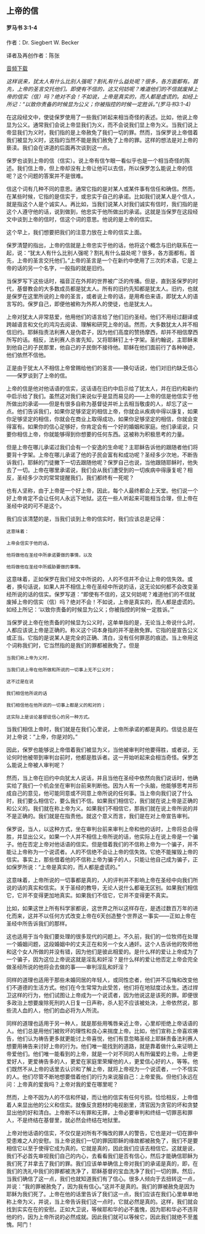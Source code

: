 ﻿## 上帝的信

#### 罗马书 3:1-4

作者：Dr. Siegbert W. Becker

译者及再创作者：陈张

[音频下载](https://link.jscdn.cn/1drv/aHR0cHM6Ly8xZHJ2Lm1zL3UvcyFBaW5LWUhaYVJhLW5sVWY3TmZzdk85RlQzOVhWP2U9QkNvWHlM.m4a)  

*这样说来，犹太人有什么比别人强呢？割礼有什么益处呢？很多，各方面都有。首先，上帝的圣言交托他们。即使有不信的，这又何妨呢？难道他们的不信就废掉上帝的信实（信）吗？绝对不会！不如说，上帝是真实的，而人都是虚谎的。如经上所记：“以致你责备的时候显为公义；你被指控的时候一定胜诉。”(罗马书3:1-4)*

在这段经文中，使徒保罗使用了一些我们听起来相当奇怪的表述。比如，他说上帝显为公义。通常我们会说上帝显我们为义，而不会说我们显上帝为义。当我们说上帝显我们为义时，我们指的是上帝赦免了我们一切的罪。然而，当保罗说上帝借着我们被显为义时，这指的当然不能是我们赦免了上帝的罪。这样的想法是对上帝的亵渎。我们会在讲道的后面再次谈到这一点。

保罗也谈到上帝的信（信实）。说上帝有信乍眼一看似乎也是一个相当奇怪的陈述。我们信上帝，但上帝却没有上帝让他可以去信，所以保罗怎么能说上帝的信呢？这个问题的答案并不是很难。

信这个词有几种不同的意思。通常它指的是对某人或某件事有信任和确信。然而，在某些时候，它指的是信实于，或忠实于自己的承诺。比如我们说某人是个信人，就是指这个人是个诚实人。再比如，当我们说某人对我们诚实有信时，我们指的是这个人遵守他的话，说到做到，他忠实于他所做出的承诺。这就是当保罗在这段经文中谈到上帝的信时，信这个词的意思。他说的是上帝的信实。

这个早上，我们想要把我们的注意力放在上帝的信实上面。

保罗清楚的指出，上帝的信就是上帝忠实于他的话，他将这个概念与旧约联系在一起，说：“犹太人有什么比别人强呢？割礼有什么益处呢？很多，各方面都有。首先，上帝的圣言交托他们。”上帝的圣言是一个在新约中使用了三次的术语，它是上帝的话的另一个名字，一般指的就是旧约。

当保罗写下这些话时，福音正在外邦的世界被广泛的传播。但是，直到圣保罗的时代，基督教会的大多数成员都是犹太人。所有的旧约先知都是犹太人。旧约，也就是保罗在这里所说的上帝的圣言，或者说上帝的话，是用希伯来语，即犹太人的语言写的。保罗自己，即便他被称为外邦人的使徒，也是犹太人。

上帝对犹太人非常慈爱，他用他们的语言给了他们旧约圣经。他们不用经过翻译或跨越语言和文化的鸿沟去阅读、理解和研究上帝的话。然而，大多数犹太人并不相信旧约。耶稣指责法利赛人是伪君子，因为他们高度的赞扬摩西，却并不相信摩西所写的话。相反，法利赛人杀害先知，又将耶稣钉上十字架。圣约翰说，主耶稣来到他自己的子民那里，他自己的子民倒不接待他。耶稣在他们面前行了各种神迹，他们依然不信他。

正是由于犹太人不相信上帝曾赐给他们的圣言——换句话说，他们对旧约缺乏信心——保罗谈到了上帝的信。

上帝的信是他对他话语的信实，这话语在旧约中启示给了犹太人，并在旧约和新约中启示给了我们。虽然这对我们来说似乎是显而易见的——上帝的信是他信实于他所做出的承诺——但是有很多自称为基督徒并听上去相当敬虔的人，却忘了这一点。他们告诉我们，如果你足够坚定的相信上帝，你就会从疾病中得以康复，如果你足够坚定的相信，你就会在商业上取得成功，如果你足够坚定的相信，你就会变得富有。如果你的信心足够好，你肯定会有一个好的婚姻和家庭。他们承诺说，只要你相信上帝，你就能够得到你想要的任何东西。这被称为积极思考的力量。

但是上帝在哪儿承诺过我们会有一个安逸的生命呢？主耶稣告诉他的跟随者他们将要背十字架。上帝在哪儿承诺了他的子民会富有和成功呢？圣经多少次地，不断告诉我们，耶稣的门徒撇下一切去跟随他呢？保罗自己也说，当他跟随耶稣时，他失去了一切。上帝在哪里承诺说，我们会从我们遭受到的一切疾病中得康复呢？相反，圣经多少次的常常提醒我们，我们都终有一死呢？

也有人坚称，由于上帝是一个好上帝，因此，每个人最终都会上天堂。他们说一个好上帝肯定不会让任何人永远下地狱。这在一些人听起来可能相当合理，但上帝在圣经中说的可不是这个。

我们应该清楚的是，当我们谈到上帝的信实时，我们应该总是记得：

	这意味着：
	
	上帝会信实于他的话，
	
	他将做他在圣经中所承诺要做的事情，以及
	
	他将做他在圣经中所威胁要做的事情。

这意味着，正如保罗在我们经文中所说的，人的不信并不会让上帝的信失效。或者，换句话说，如果人并不相信上帝在圣经中所说的话，这无论如何都不会改变圣经所说的话的信实。保罗写道：“即使有不信的，这又何妨呢？难道他们的不信就废掉上帝的信实（信）吗？绝对不会！不如说，上帝是真实的，而人都是虚谎的。如经上所记：‘以致你责备的时候显为公义；你被指控的时候一定胜诉。’”

当保罗说上帝在他责备的时候显为公义时，这单单指的是，无论当上帝说什么时，人都应该说上帝是正确的。称义这个词本身指的并不是赦免罪。它指的是宣告公义或正当。它指的是说某人是完全的正确、清白，没有任何罪恶的痕迹。当上帝用这个词称我们时，它当然指的是我们的罪都被赦免了。但是
	
	当我们称上帝为义时，
	
	当我们说上帝在他所做和所说的一切事上无不公义时；
	
	这不过是在说
	
	我们相信他所说的话
	
	我们相信他在他所说的一切事上都是义的和对的；
	
	这实际上是谈论基督徒信心的另一种方式。

当我们相信上帝时，我们就是在我们心里说，上帝所承诺的都是真的。信徒总是在对上帝说：“上帝，你是对的。”

因此，保罗也能够说上帝借着我们被显为义，当他被审判时他要得胜，或者说，无论何时他被带到审判台前时，他都是胜诉者。这一开始听起来会相当奇怪。保罗怎么能说上帝被人审判呢？

然而，当上帝在旧约中向犹太人说话，并且当他在圣经中依然向我们说话时，他确实给了我们一个机会坐在审判台前来判断他。因为人有一个头脑，他能够思考并形成自己的意见，他可能同意或不同意上帝所说的任何事。当上帝向我们说了什么时，我们要么相信它，要么我们不信。如果我们相信它，我们就在说上帝是正确的和公义的。我们就在称上帝为义。如果我们不相信它，那我们就在说上帝所说的并不是正确的。我们就是在指责他。就这个意义而言，我们是在对上帝宣告审判。

保罗说，当人，以这种方式，坐在审判台前来审判上帝和他的话时，上帝将总会得胜，并显出公义。如果一个人并不相信上帝所说的话，他实际上在说上帝是一个骗子。他在否定上帝对他话语的信实。但是借着我们的不信称上帝为一个骗子，并不能让上帝称为一个说谎者。人的不信绝不会让上帝的信失效。它绝不能摧毁上帝的信实。事实上，那些借着他的不信称上帝为骗子的人，只能让他自己成为骗子，正如保罗所说：“上帝是真实的，而人都是虚谎的。”

这意味着，上帝所说的一切事都是真的，人的评判并不影响上帝在圣经中向我们所说的话的真实和信实。关于圣经的教导，无论人说什么都毫无区别。如果我们相信它，它并不变得更加地真实。如果我们不信它，它并不变得更不真实。

比如，如果这世上所有科学家都说，这世界之所以这样存在，是透过数百万年的进化而来，这并不以任何方式改变上帝在6天创造整个世界这一事实——正如上帝在圣经中所告诉我们的那样。

这也适用于当今我们要处理的很多现代的问题上。不久前，我们的一位牧师在处理一个婚姻问题，这段婚姻中的丈夫正在和另一个女人通奸。这个人告诉他的牧师他和这个女人所做的并没有错，因为他们是彼此相爱的。是什么样的爱让上帝成为了一个骗子，因为这位上帝说这就是淫乱和奸淫？是什么样的爱让他否定上帝会完全做圣经所说的他将会去做的事——审判淫乱和奸淫？

同样的道理也适用于那些未婚同居的年轻人，或同性恋者，他们并不后悔和改变他们不道德的生活方式。他们在今生常常为此受苦，他们将在地狱度过永生。透过捍卫这样的行为，他们试图让上帝成为一个说谎者，因为他说这是该死的罪。即便很多政治上想要废除死刑的人日复一日声称，杀人犯不应该被处决，上帝依然说，那些流人血的人，他们的血必将为人所流。

同样的道理也适用于另一种人，就是那些用嘴唇亲近上帝，心里却拒绝上帝话语的人。他们总是用他们被败坏的理性和良心来揣度上帝。比如，他们宣称上帝喜欢祷告，他们认为祷告更多就更能讨上帝喜悦，他们有意忽略圣经上耶稣责备法利赛人想要用祷告来讨好上帝的行为。他们唯一能找到的道路，就是靠着做什么来证明上帝爱他们。他们唯一能看到的上帝，就是一个对不同的人有所偏爱的上帝。上帝更爱好人，更爱祷告多的人，更爱在家庭里荣耀他的人，更爱信心好的人，等等。他们既然不从上帝的话里去认识和了解上帝，就将上帝视为一个说谎者，一个不信实的人。他们尽管不断地想要借着他们的行为来说服自己：上帝爱我。但他们永远在问：上帝真的爱我吗？上帝对我的爱在哪里呢？

然而，上帝不因为人的不信和怀疑，而让他的信实有任何亏损。恰恰相反，上帝借着人来显出他的公义和信实。就像反贪题材的电视剧里，清官因为贪官的坏和贪婪显出他的好和清白。上帝断不以有罪和无罪，上帝必要审判和终结一切罪恶和罪人，不是终结在基督里，就必然会终结在地狱里。

上帝对他话语的信实，不仅仅是对所有不悔改的罪人的警告，它也是对一切在罪中受患难之人的安慰。当上帝说我们一切的罪因耶稣的缘故都被赦免了，我们不是要相信它以至于使得它成为真的。它就是真的，因此我们应该去相信它。这就是说，我们不必首先审视我们自己的内心，去看看我们是否有信心，然后才能确信耶稣为我们死了并拿去了我们的罪。我们应该单单确信上帝对我们的承诺是真的，即，在我们的洗礼中我们的罪都被洗净了，耶稣基督的宝血洗净了我们一切的罪。然后，当我们确信了这一点，我们也就知道我们有了信心。很多人倾向于去扭转这一点，并说：“我的罪被赦免了，因为我有信心。”这并不是真的。我们的罪被赦免是因为耶稣为我们死了。上帝在他的话里告诉了我们这一点，我们应该在我们心里单单地称上帝为义，并说，当上帝告诉我们这一点时，它就必然是真的。这样，我们就会找到实实在在的安慰。正如大卫说，等候耶和华的必不羞愧，因为耶和华必不违背他的约，因为上帝所说的必然成就。因此我们就可以等候它，因此我们就绝不至羞愧。阿门！